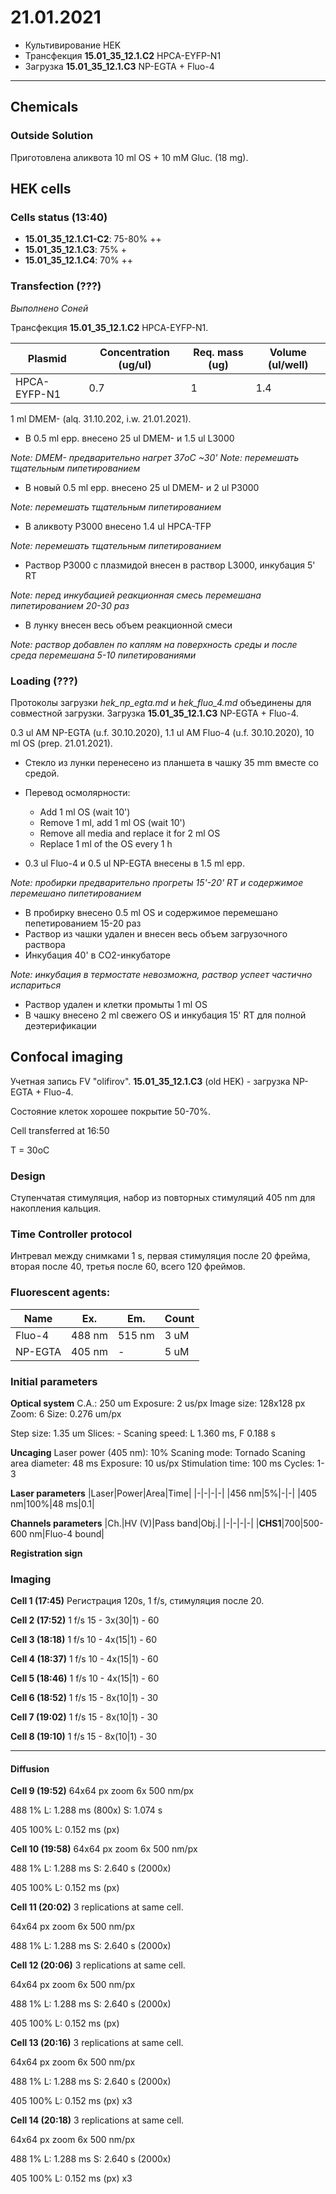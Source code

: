 21.01.2021
=========

- Культивирование HEK
- Трансфекция **15.01_35_12.1.C2** HPCA-EYFP-N1
- Загрузка **15.01_35_12.1.C3** NP-EGTA + Fluo-4

---

## Chemicals
### Outside Solution
Приготовлена аликвота 10 ml OS + 10 mM Gluc. (18 mg).


## HEK cells
### Cells status (13:40)
- **15.01_35_12.1.C1-C2**: 75-80% ++
- **15.01_35_12.1.C3**: 75% +
- **15.01_35_12.1.C4**: 70% ++

### Transfection (???)
*Выполнено Соней*

Трансфекция **15.01_35_12.1.C2** HPCA-EYFP-N1.

|Plasmid|Concentration (ug/ul)|Req. mass (ug)|Volume (ul/well)|
|-|-|-|-|
|HPCA-EYFP-N1|0.7|1|1.4|

1 ml DMEM- (alq. 31.10.202, i.w. 21.01.2021).

- В 0.5 ml epp. внесено 25 ul DMEM- и 1.5 ul L3000

*Note: DMEM- предварительно нагрет 37oC \~30'*
*Note: перемешать тщательным пипетированием*

- В новый 0.5 ml epp. внесено 25 ul DMEM- и 2 ul P3000

*Note: перемешать тщательным пипетированием*

- В аликвоту P3000 внесенo 1.4 ul HPCA-TFP

*Note: перемешать тщательным пипетированием*

- Раствор P3000 c плазмидой внесен в раствор L3000, инкубация 5' RT

*Note: перед инкубацией реакционная смесь перемешана пипетированием 20-30 раз*

- В лунку внесен весь объем реакционной смеси

*Note: раствор добавлен по каплям на поверхность среды и после среда перемешана 5-10 пипетированиями*

### Loading (???)
Протоколы загрузки *hek_np_egta.md* и *hek_fluo_4.md* объединены для совместной загрузки.
Загрузка **15.01_35_12.1.C3** NP-EGTA + Fluo-4.

0.3 ul AM NP-EGTA (u.f. 30.10.2020), 1.1 ul AM Fluo-4 (u.f. 30.10.2020), 10 ml OS (prep. 21.01.2021).

- Стекло из лунки перенесено из планшета в чашку 35 mm вместе со средой.
- Перевод осмолярности:
  - Add 1 ml OS (wait 10')
  - Remove 1 ml, add 1 ml OS (wait 10')
  - Remove all media and replace it for 2 ml OS
  - Replace 1 ml of the OS every 1 h

 - 0.3 ul Fluo-4 и 0.5 ul NP-EGTA внесены в 1.5 ml epp.

*Note: пробирки предварительно прогреты 15'-20' RT и содержимое перемешано пипетированием*

- В пробирку внесено 0.5 ml OS и содержимое перемешано пепетированием 15-20 раз
- Раствор из чашки удален и внесен весь объем загрузочного раствора
- Инкубация 40' в CO2-инкубаторе

*Note: инкубация в термостате невозможна, раствор успеет частично испариться*

- Раствор удален и клетки промыты 1 ml OS
- В чашку внесено 2 ml свежего OS и инкубация 15' RT для полной деэтерификации


## Confocal imaging
Учетная запись FV "olifirov".
**15.01_35_12.1.C3** (old HEK) - загрузка NP-EGTA + Fluo-4.

Состояние клеток хорошее покрытие 50-70%.

Cell transferred at 16:50

T = 30oC


### Design
Ступенчатая стимуляция, набор из повторных стимуляций 405 nm для накопления кальция.

### Time Controller protocol
Интревал между снимками 1 s, первая стимуляция после 20 фрейма, вторая после 40, третья после 60, всего 120 фреймов.

### Fluorescent agents:
|Name|Ex.|Em.|Count|
|-|-|-|-|
|Fluo-4|488 nm|515 nm|3 uM|
|NP-EGTA|405 nm|-|5 uM|

### Initial parameters
**Optical system**
C.A.: 250 um
Exposure: 2 us/px
Image size: 128x128 px
Zoom: 6
Size: 0.276 um/px

Step size: 1.35 um
Slices: -
Scaning speed: L 1.360 ms, F 0.188 s

**Uncaging**
Laser power (405 nm): 10%
Scaning mode: Tornado
Scaning area diameter: 48 ms
Exposure: 10 us/px
Stimulation time: 100 ms
Cycles: 1-3

**Laser parameters**
|Laser|Power|Area|Time|
|-|-|-|-|
|456 nm|5%|-|-|
|405 nm|100%|48 ms|0.1|

**Channels parameters**
|Ch.|HV (V)|Pass band|Obj.|
|-|-|-|-|
|**CHS1**|700|500-600 nm|Fluo-4 bound|

**Registration sign**


### Imaging
**Cell 1 (17:45)**
Регистрация 120s, 1 f/s, стимуляция после 20.

**Cell 2 (17:52)**
1 f/s
15 - 3x(30|1) - 60

**Cell 3 (18:18)**
1 f/s
10 - 4x(15|1) - 60

**Cell 4 (18:37)**
1 f/s
10 - 4x(15|1) - 60

**Cell 5 (18:46)**
1 f/s
10 - 4x(15|1) - 60

**Cell 6 (18:52)**
1 f/s
15 - 8x(10|1) - 30

**Cell 7 (19:02)**
1 f/s
15 - 8x(10|1) - 30

**Cell 8 (19:10)**
1 f/s
15 - 8x(10|1) - 30

---
#### Diffusion

**Cell 9 (19:52)**
64x64 px
zoom 6x
500 nm/px

488 1%
L: 1.288 ms (800x)
S: 1.074 s

405 100%
L: 0.152 ms (px)

**Cell 10 (19:58)**
64x64 px
zoom 6x
500 nm/px

488 1%
L: 1.288 ms 
S: 2.640 s (2000x)

405 100%
L: 0.152 ms (px)

**Cell 11 (20:02)**
3 replications at same cell.

64x64 px
zoom 6x
500 nm/px

488 1%
L: 1.288 ms 
S: 2.640 s (2000x)

**Cell 12 (20:06)**
3 replications at same cell.

64x64 px
zoom 6x
500 nm/px

488 1%
L: 1.288 ms 
S: 2.640 s (2000x)

405 100%
L: 0.152 ms (px)

**Cell 13 (20:16)**
3 replications at same cell.

64x64 px
zoom 6x
500 nm/px

488 1%
L: 1.288 ms 
S: 2.640 s (2000x)

405 100%
L: 0.152 ms (px) x3

**Cell 14 (20:18)**
3 replications at same cell.

64x64 px
zoom 6x
500 nm/px

488 1%
L: 1.288 ms 
S: 2.640 s (2000x)

405 100%
L: 0.152 ms (px) x3